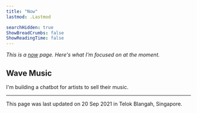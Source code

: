 ```yaml
---
title: "Now"
lastmod: .Lastmod

searchHidden: true
ShowBreadCrumbs: false
ShowReadingTime: false
---
```


_This is a [now](https://nownownow.com/about) page. Here's what I'm focused on at the moment._

## Wave Music

I'm building a chatbot for artists to sell their music. 

--- 

This page was last updated on 20 Sep 2021 in Telok Blangah, Singapore.
